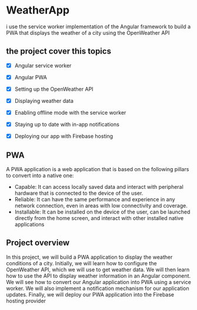 # WeatherApp

i use the service worker implementation of the Angular framework to build a PWA that
displays the weather of a city using the OpenWeather API


## the project cover this topics 

- [x] Angular service worker
- [x] Angular PWA
- [x] Setting up the OpenWeather API
- [x] Displaying weather data
- [x] Enabling offline mode with the service worker
- [x] Staying up to date with in-app notifications
- [x] Deploying our app with Firebase hosting


## PWA 

A PWA application is a web application that is based on the following pillars to convert into a native one:
- Capable: It can access locally saved data and interact with peripheral hardware that is connected to the device of the user.
- Reliable: It can have the same performance and experience in any network connection, even in areas with low connectivity and coverage.
- Installable: It can be installed on the device of the user, can be launched directly from the home screen, and interact with other installed native applications


Project overview
----------------

In this project, we will build a PWA application to display the weather conditions of a city.
Initially, we will learn how to configure the OpenWeather API, which we will use to get
weather data. We will then learn how to use the API to display weather information in an
Angular component. We will see how to convert our Angular application into PWA using
a service worker. We will also implement a notification mechanism for our application
updates. Finally, we will deploy our PWA application into the Firebase hosting provider
